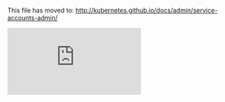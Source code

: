 <!-- BEGIN MUNGE: UNVERSIONED_WARNING -->


<!-- END MUNGE: UNVERSIONED_WARNING -->

This file has moved to: http://kubernetes.github.io/docs/admin/service-accounts-admin/




<!-- BEGIN MUNGE: IS_VERSIONED -->
<!-- TAG IS_VERSIONED -->
<!-- END MUNGE: IS_VERSIONED -->


<!-- BEGIN MUNGE: GENERATED_ANALYTICS -->
[![Analytics](https://kubernetes-site.appspot.com/UA-36037335-10/GitHub/docs/admin/service-accounts-admin.md?pixel)]()
<!-- END MUNGE: GENERATED_ANALYTICS -->
